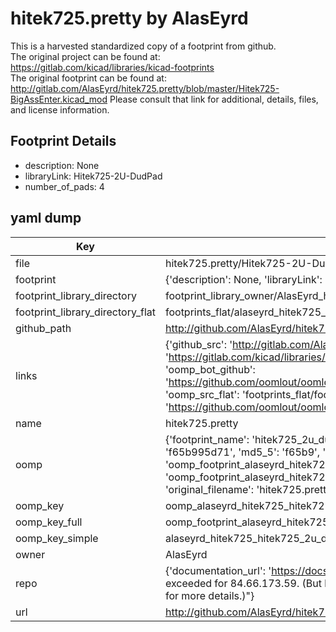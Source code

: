 # hitek725.pretty by AlasEyrd  
This is a harvested standardized copy of a footprint from github.  
The original project can be found at:  
https://gitlab.com/kicad/libraries/kicad-footprints  
The original footprint can be found at:
http://gitlab.com/AlasEyrd/hitek725.pretty/blob/master/Hitek725-BigAssEnter.kicad_mod
Please consult that link for additional, details, files, and license information.  
## Footprint Details
* description: None  
* libraryLink: Hitek725-2U-DudPad  
* number_of_pads: 4  
## yaml dump  
| Key | Value |  
| --- | --- |  
| file | hitek725.pretty/Hitek725-2U-DudPad.kicad_mod |  
| footprint | {'description': None, 'libraryLink': 'Hitek725-2U-DudPad', 'number_of_pads': 4} |  
| footprint_library_directory | footprint_library_owner/AlasEyrd_hitek725.pretty |  
| footprint_library_directory_flat | footprints_flat/alaseyrd_hitek725_hitek725_2u_dudpad/working |  
| github_path | http://github.com/AlasEyrd/hitek725.pretty/blob/master/Hitek725-2U-DudPad.kicad_mod |  
| links | {'github_src': 'http://gitlab.com/AlasEyrd/hitek725.pretty/blob/master/Hitek725-BigAssEnter.kicad_mod', 'github_src_repo': 'https://gitlab.com/kicad/libraries/kicad-footprints', 'oomp_bot': 'footprints/alaseyrd_hitek725_hitek725_2u_dudpad/working', 'oomp_bot_github': 'https://github.com/oomlout/oomlout_oomp_footprint_bot/tree/main/footprints/alaseyrd_hitek725_hitek725_2u_dudpad/working', 'oomp_src_flat': 'footprints_flat/footprints_flat/alaseyrd_hitek725_hitek725_2u_dudpad/working', 'oomp_src_flat_github': 'https://github.com/oomlout/oomlout_oomp_footprint_src/tree/main/footprints_flat/alaseyrd_hitek725_hitek725_2u_dudpad/working'} |  
| name | hitek725.pretty |  
| oomp | {'footprint_name': 'hitek725_2u_dudpad', 'library_name': 'hitek725', 'md5': 'f65b995d715275dbb93e945c3dc377f2', 'md5_10': 'f65b995d71', 'md5_5': 'f65b9', 'md5_6': 'f65b99', 'oomp_key': 'oomp_alaseyrd_hitek725_hitek725_2u_dudpad', 'oomp_key_extra': 'oomp_footprint_alaseyrd_hitek725_hitek725_2u_dudpad', 'oomp_key_full': 'oomp_footprint_alaseyrd_hitek725_hitek725_2u_dudpad_f65b99', 'oomp_key_simple': 'alaseyrd_hitek725_hitek725_2u_dudpad', 'original_filename': 'hitek725.pretty/Hitek725-2U-DudPad.kicad_mod', 'owner_name': 'alaseyrd'} |  
| oomp_key | oomp_alaseyrd_hitek725_hitek725_2u_dudpad |  
| oomp_key_full | oomp_footprint_alaseyrd_hitek725_hitek725_2u_dudpad |  
| oomp_key_simple | alaseyrd_hitek725_hitek725_2u_dudpad |  
| owner | AlasEyrd |  
| repo | {'documentation_url': 'https://docs.github.com/rest/overview/resources-in-the-rest-api#rate-limiting', 'message': "API rate limit exceeded for 84.66.173.59. (But here's the good news: Authenticated requests get a higher rate limit. Check out the documentation for more details.)"} |  
| url | http://github.com/AlasEyrd/hitek725.pretty |  

